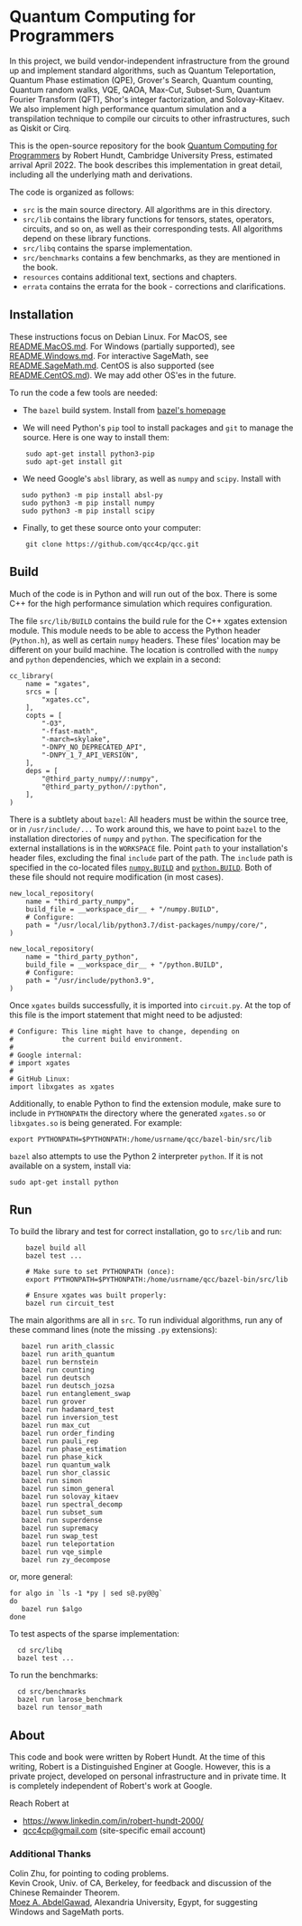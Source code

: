 # Quantum Computing for Programmers

In this project, we build vendor-independent infrastructure from the ground up and implement standard algorithms, such as Quantum Teleportation, Quantum Phase estimation (QPE), Grover's Search, Quantum counting, Quantum random walks, VQE, QAOA, Max-Cut, Subset-Sum, Quantum Fourier Transform (QFT), Shor's integer factorization, and Solovay-Kitaev. We also implement high performance quantum simulation and a transpilation technique to compile our circuits to other infrastructures, such as Qiskit or Cirq. 

This is the open-source repository for the book [Quantum Computing for Programmers](https://www.cambridge.org/us/academic/subjects/computer-science/algorithmics-complexity-computer-algebra-and-computational-g/quantum-computing-programmers?format=HB) by Robert Hundt, Cambridge University Press, estimated arrival April 2022. The book describes this implementation in great detail, including all the underlying math and derivations.

The code is organized as follows:
*  `src` is the main source directory. All algorithms are in this directory.
*  `src/lib` contains the library functions for tensors, states, operators, circuits, and so on, as well as their corresponding tests. All algorithms depend on these library functions.
*  `src/libq` contains the sparse implementation.
*  `src/benchmarks` contains a few benchmarks, as they are mentioned in the book.
*  `resources` contains additional text, sections and chapters.
*  `errata` contains the errata for the book - corrections and clarifications.   

## Installation

These instructions focus on Debian Linux. For MacOS, see [README.MacOS.md](README.MacOS.md). For Windows (partially supported), see [README.Windows.md](README.Windows.md). For interactive SageMath, see [README.SageMath.md](README.SageMath.md). 
CentOS is also supported (see [README.CentOS.md](README.CentOS.md)).
We may add other OS'es in the future.

To run the code a few tools are needed:

*  The `bazel` build system. Install from [bazel's homepage](https://docs.bazel.build/versions/master/install.html)

*  We will need Python's `pip` tool to install packages and `git` to manage the source.
  Here is one way to install them:
```
    sudo apt-get install python3-pip
    sudo apt-get install git
```

*  We need Google's `absl` library, as well as `numpy` and `scipy`. Install with
```
   sudo python3 -m pip install absl-py
   sudo python3 -m pip install numpy
   sudo python3 -m pip install scipy
```

* Finally, to get these source onto your computer:
```
    git clone https://github.com/qcc4cp/qcc.git
```

## Build

Much of the code is in Python and will run out of the box.  There is
some C++ for the high performance simulation which requires
configuration.

The file `src/lib/BUILD` contains the build rule for the C++ xgates
extension module.  This module needs to be able to access the Python
header (`Python.h`), as well as certain `numpy` headers. These files'
location may be different on your build machine. The location
is controlled with the `numpy` and `python` dependencies, which we
explain in a second:

```
cc_library(
    name = "xgates",
    srcs = [
        "xgates.cc",
    ],
    copts = [
        "-O3",
        "-ffast-math",
    	"-march=skylake",
        "-DNPY_NO_DEPRECATED_API",
        "-DNPY_1_7_API_VERSION",
    ],
    deps = [
        "@third_party_numpy//:numpy",
        "@third_party_python//:python",
    ],
)
```

There is a subtlety about `bazel`: All headers must be within the
source tree, or in `/usr/include/...` To work around this, we have to
point `bazel` to the installation directories of `numpy` and `python`.  The
specification for the external installations is in the `WORKSPACE`
file. Point `path` to your installation's header files,
excluding the final `include` part of the path. The `include` path is
specified in the co-located files [`numpy.BUILD`](numpy.BUILD) and [`python.BUILD`](python.BUILD). Both
of these file should not require modification (in most cases).

```
new_local_repository(
    name = "third_party_numpy",
    build_file = __workspace_dir__ + "/numpy.BUILD",
    # Configure:
    path = "/usr/local/lib/python3.7/dist-packages/numpy/core/",
)

new_local_repository(
    name = "third_party_python",
    build_file = __workspace_dir__ + "/python.BUILD",
    # Configure:
    path = "/usr/include/python3.9",
)
```

Once `xgates` builds successfully, it is imported into `circuit.py`. At the top of this
file is the import statement that might need to be adjusted:

```
# Configure: This line might have to change, depending on
#            the current build environment.
#
# Google internal:
# import xgates
#
# GitHub Linux:
import libxgates as xgates
```

Additionally, to enable Python to find the extension module, make sure
to include in `PYTHONPATH` the directory where the generated
`xgates.so` or `libxgates.so` is being generated. For example:

```
export PYTHONPATH=$PYTHONPATH:/home/usrname/qcc/bazel-bin/src/lib
```

`bazel` also attempts to use the Python 2 interpreter `python`. If it
is not available on a system, install via:

```
sudo apt-get install python
```

## Run
To build the library and test for correct installation, go to `src/lib` and run:

```
    bazel build all
    bazel test ...

    # Make sure to set PYTHONPATH (once):
    export PYTHONPATH=$PYTHONPATH:/home/usrname/qcc/bazel-bin/src/lib

    # Ensure xgates was built properly:
    bazel run circuit_test
```

The main algorithms are all in `src`.
To run individual algorithms, run any of these command lines (note the missing `.py` extensions):

```
   bazel run arith_classic
   bazel run arith_quantum
   bazel run bernstein
   bazel run counting
   bazel run deutsch
   bazel run deutsch_jozsa
   bazel run entanglement_swap
   bazel run grover
   bazel run hadamard_test
   bazel run inversion_test
   bazel run max_cut
   bazel run order_finding
   bazel run pauli_rep
   bazel run phase_estimation
   bazel run phase_kick
   bazel run quantum_walk
   bazel run shor_classic
   bazel run simon
   bazel run simon_general
   bazel run solovay_kitaev
   bazel run spectral_decomp
   bazel run subset_sum
   bazel run superdense
   bazel run supremacy
   bazel run swap_test
   bazel run teleportation
   bazel run vqe_simple
   bazel run zy_decompose
```

or, more general:
```
for algo in `ls -1 *py | sed s@.py@@g`
do
   bazel run $algo
done
```

To test aspects of the sparse implementation:

```
  cd src/libq
  bazel test ...
```

To run the benchmarks:

```
  cd src/benchmarks
  bazel run larose_benchmark
  bazel run tensor_math
```

## About

This code and book were written by Robert Hundt. At the time of this writing, Robert
is a Distinguished Enginer at Google. However, this is a private project, developed on
personal infrastructure and in private time. It is completely independent of Robert's work
at Google.

Reach Robert at
*  https://www.linkedin.com/in/robert-hundt-2000/
*  qcc4cp@gmail.com (site-specific email account)

### Additional Thanks
Colin Zhu, for pointing to coding problems.  
Kevin Crook, Univ. of CA, Berkeley, for feedback and discussion of the Chinese Remainder Theorem.  
[Moez A. AbdelGawad](http://eng.staff.alexu.edu.eg/~moez/), Alexandria University, Egypt, for suggesting Windows and SageMath ports.  
